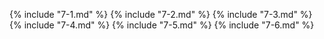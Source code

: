  {% include "7-1.md" %}
 {% include "7-2.md" %}
 {% include "7-3.md" %}
 {% include "7-4.md" %}
 {% include "7-5.md" %}
 {% include "7-6.md" %}